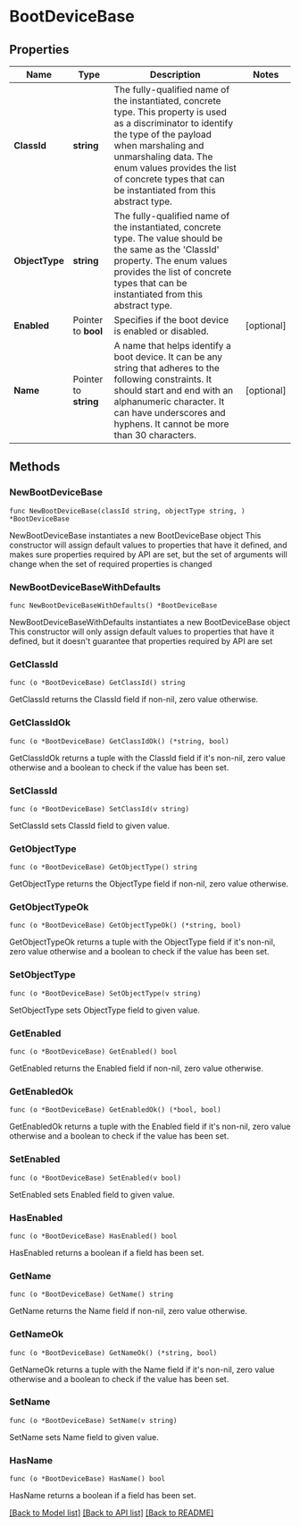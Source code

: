 # BootDeviceBase

## Properties

Name | Type | Description | Notes
------------ | ------------- | ------------- | -------------
**ClassId** | **string** | The fully-qualified name of the instantiated, concrete type. This property is used as a discriminator to identify the type of the payload when marshaling and unmarshaling data. The enum values provides the list of concrete types that can be instantiated from this abstract type. | 
**ObjectType** | **string** | The fully-qualified name of the instantiated, concrete type. The value should be the same as the &#39;ClassId&#39; property. The enum values provides the list of concrete types that can be instantiated from this abstract type. | 
**Enabled** | Pointer to **bool** | Specifies if the boot device is enabled or disabled. | [optional] 
**Name** | Pointer to **string** | A name that helps identify a boot device. It can be any string that adheres to the following constraints. It should start and end with an alphanumeric character. It can have underscores and hyphens. It cannot be more than 30 characters. | [optional] 

## Methods

### NewBootDeviceBase

`func NewBootDeviceBase(classId string, objectType string, ) *BootDeviceBase`

NewBootDeviceBase instantiates a new BootDeviceBase object
This constructor will assign default values to properties that have it defined,
and makes sure properties required by API are set, but the set of arguments
will change when the set of required properties is changed

### NewBootDeviceBaseWithDefaults

`func NewBootDeviceBaseWithDefaults() *BootDeviceBase`

NewBootDeviceBaseWithDefaults instantiates a new BootDeviceBase object
This constructor will only assign default values to properties that have it defined,
but it doesn't guarantee that properties required by API are set

### GetClassId

`func (o *BootDeviceBase) GetClassId() string`

GetClassId returns the ClassId field if non-nil, zero value otherwise.

### GetClassIdOk

`func (o *BootDeviceBase) GetClassIdOk() (*string, bool)`

GetClassIdOk returns a tuple with the ClassId field if it's non-nil, zero value otherwise
and a boolean to check if the value has been set.

### SetClassId

`func (o *BootDeviceBase) SetClassId(v string)`

SetClassId sets ClassId field to given value.


### GetObjectType

`func (o *BootDeviceBase) GetObjectType() string`

GetObjectType returns the ObjectType field if non-nil, zero value otherwise.

### GetObjectTypeOk

`func (o *BootDeviceBase) GetObjectTypeOk() (*string, bool)`

GetObjectTypeOk returns a tuple with the ObjectType field if it's non-nil, zero value otherwise
and a boolean to check if the value has been set.

### SetObjectType

`func (o *BootDeviceBase) SetObjectType(v string)`

SetObjectType sets ObjectType field to given value.


### GetEnabled

`func (o *BootDeviceBase) GetEnabled() bool`

GetEnabled returns the Enabled field if non-nil, zero value otherwise.

### GetEnabledOk

`func (o *BootDeviceBase) GetEnabledOk() (*bool, bool)`

GetEnabledOk returns a tuple with the Enabled field if it's non-nil, zero value otherwise
and a boolean to check if the value has been set.

### SetEnabled

`func (o *BootDeviceBase) SetEnabled(v bool)`

SetEnabled sets Enabled field to given value.

### HasEnabled

`func (o *BootDeviceBase) HasEnabled() bool`

HasEnabled returns a boolean if a field has been set.

### GetName

`func (o *BootDeviceBase) GetName() string`

GetName returns the Name field if non-nil, zero value otherwise.

### GetNameOk

`func (o *BootDeviceBase) GetNameOk() (*string, bool)`

GetNameOk returns a tuple with the Name field if it's non-nil, zero value otherwise
and a boolean to check if the value has been set.

### SetName

`func (o *BootDeviceBase) SetName(v string)`

SetName sets Name field to given value.

### HasName

`func (o *BootDeviceBase) HasName() bool`

HasName returns a boolean if a field has been set.


[[Back to Model list]](../README.md#documentation-for-models) [[Back to API list]](../README.md#documentation-for-api-endpoints) [[Back to README]](../README.md)


